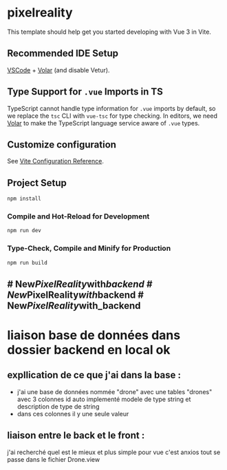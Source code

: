 # pixelreality

This template should help get you started developing with Vue 3 in Vite.

## Recommended IDE Setup

[VSCode](https://code.visualstudio.com/) + [Volar](https://marketplace.visualstudio.com/items?itemName=Vue.volar) (and disable Vetur).

## Type Support for `.vue` Imports in TS

TypeScript cannot handle type information for `.vue` imports by default, so we replace the `tsc` CLI with `vue-tsc` for type checking. In editors, we need [Volar](https://marketplace.visualstudio.com/items?itemName=Vue.volar) to make the TypeScript language service aware of `.vue` types.

## Customize configuration

See [Vite Configuration Reference](https://vitejs.dev/config/).

## Project Setup

```sh
npm install
```

### Compile and Hot-Reload for Development

```sh
npm run dev
```

### Type-Check, Compile and Minify for Production

```sh
npm run build
```
#   N e w _ P i x e l R e a l i t y _ w i t h _ b a c k e n d 
 
 #   N e w _ P i x e l R e a l i t y _ w i t h _ b a c k e n d 
 
 #   N e w _ P i x e l R e a l i t y _ w i t h _ b a c k e n d 
 
 
---

# liaison base de données dans dossier backend  en local ok

## expllication de ce que j'ai dans la base :
- j'ai une base de données nommée "drone" avec une tables "drones" avec 3 colonnes id auto implementé modele de type string et description de type de string 
- dans ces colonnes il y une seule valeur 
## liaison entre le back et le front :
j'ai recherché quel est le mieux et plus simple pour vue c'est anxios 
tout se passe dans le fichier Drone.view
